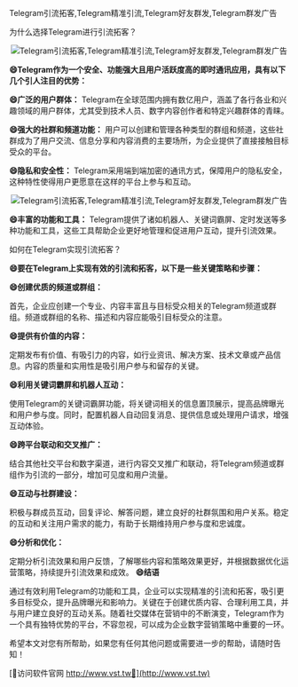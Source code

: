 Telegram引流拓客,Telegram精准引流,Telegram好友群发,Telegram群发广告

为什么选择Telegram进行引流拓客？

 <center><img src="https://vst.tw/MP4/tuiguang/png/5.png" alt="Telegram引流拓客,Telegram精准引流,Telegram好友群发,Telegram群发广告"></center>

**😄Telegram作为一个安全、功能强大且用户活跃度高的即时通讯应用，具有以下几个引人注目的优势：**

**😄广泛的用户群体：**
Telegram在全球范围内拥有数亿用户，涵盖了各行各业和兴趣领域的用户群体，尤其受到技术人员、数字内容创作者和特定兴趣群体的青睐。

**😄强大的社群和频道功能：**
用户可以创建和管理各种类型的群组和频道，这些社群成为了用户交流、信息分享和内容消费的主要场所，为企业提供了直接接触目标受众的平台。

**😄隐私和安全性：**
Telegram采用端到端加密的通讯方式，保障用户的隐私安全，这种特性使得用户更愿意在这样的平台上参与和互动。

 <center><img src="https://vst.tw/MP4/tuiguang/png/8.png" alt="Telegram引流拓客,Telegram精准引流,Telegram好友群发,Telegram群发广告"></center>

**😄丰富的功能和工具：**
Telegram提供了诸如机器人、关键词霸屏、定时发送等多种功能和工具，这些工具帮助企业更好地管理和促进用户互动，提升引流效果。

如何在Telegram实现引流拓客？

**😄要在Telegram上实现有效的引流和拓客，以下是一些关键策略和步骤：**

**😄创建优质的频道或群组：**

首先，企业应创建一个专业、内容丰富且与目标受众相关的Telegram频道或群组。频道或群组的名称、描述和内容应能吸引目标受众的注意。

**😄提供有价值的内容：**

定期发布有价值、有吸引力的内容，如行业资讯、解决方案、技术文章或产品信息。内容的质量和实用性是吸引用户参与和留存的关键。

**😄利用关键词霸屏和机器人互动：**

使用Telegram的关键词霸屏功能，将关键词相关的信息置顶展示，提高品牌曝光和用户参与度。同时，配置机器人自动回复消息、提供信息或处理用户请求，增强互动体验。

**😄跨平台联动和交叉推广：**

结合其他社交平台和数字渠道，进行内容交叉推广和联动，将Telegram频道或群组作为引流的一部分，增加可见度和用户流量。

**😄互动与社群建设：**

积极与群成员互动，回复评论、解答问题，建立良好的社群氛围和用户关系。稳定的互动和关注用户需求的能力，有助于长期维持用户参与度和忠诚度。

**😄分析和优化：**

定期分析引流效果和用户反馈，了解哪些内容和策略效果更好，并根据数据优化运营策略，持续提升引流效果和成效。
**😄结语**

通过有效利用Telegram的功能和工具，企业可以实现精准的引流和拓客，吸引更多目标受众，提升品牌曝光和影响力。关键在于创建优质内容、合理利用工具，并与用户建立良好的互动关系。随着社交媒体在营销中的不断演变，Telegram作为一个具有独特优势的平台，不容忽视，可以成为企业数字营销策略中重要的一环。

希望本文对您有所帮助，如果您有任何其他问题或需要进一步的帮助，请随时告知！


[👻访问软件官网 http://www.vst.tw👻](http://www.vst.tw)
